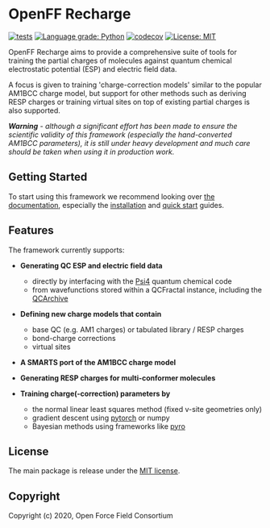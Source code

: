 # OpenFF Recharge

[![tests](https://github.com/openforcefield/openff-recharge/actions/workflows/ci.yaml/badge.svg?branch=main)](https://github.com/openforcefield/openff-recharge/actions/workflows/ci.yaml)
[![Language grade: Python](https://img.shields.io/lgtm/grade/python/g/openforcefield/openff-recharge.svg?logo=lgtm&logoWidth=18)](https://lgtm.com/projects/g/openforcefield/openff-recharge/context:python)
[![codecov](https://codecov.io/gh/openforcefield/openff-recharge/branch/main/graph/badge.svg)](https://codecov.io/gh/openforcefield/openff-recharge/branch/main)
[![License: MIT](https://img.shields.io/badge/License-MIT-yellow.svg)](https://opensource.org/licenses/MIT)

OpenFF Recharge aims to provide a comprehensive suite of tools for training the partial charges of molecules against
quantum chemical electrostatic potential (ESP) and electric field data.

A focus is given to training 'charge-correction models' similar to the popular AM1BCC charge model, but support for
other methods such as deriving RESP charges or training virtual sites on top of existing partial charges is also
supported.

***Warning** - although a significant effort has been made to ensure the scientific validity of this framework
(especially the hand-converted AM1BCC parameters), it is still under heavy development and much care should be taken
when using it in production work.*

## Getting Started

To start using this framework we recommend looking over [the documentation](https://openff-recharge.readthedocs.io/en/latest/index.html),
especially the [installation](https://openff-recharge.readthedocs.io/en/latest/getting-started/installation.html) and
[quick start](https://openff-recharge.readthedocs.io/en/latest/getting-started/quick-start.html) guides.

## Features

The framework currently supports:

* **Generating QC ESP and electric field data**
  * directly by interfacing with the [Psi4](https://psicode.org/) quantum chemical code
  * from wavefunctions stored within a QCFractal instance, including the [QCArchive](https://qcarchive.molssi.org/)

* **Defining new charge models that contain**
  * base QC (e.g. AM1 charges) or tabulated library / RESP charges
  * bond-charge corrections
  * virtual sites

* **A SMARTS port of the AM1BCC charge model**

* **Generating RESP charges for multi-conformer molecules**

* **Training charge(-correction) parameters by**
  * the normal linear least squares method (fixed v-site geometries only)
  * gradient descent using [pytorch](https://pytorch.org/) or numpy
  * Bayesian methods using frameworks like [pyro](https://pyro.ai/)

## License

The main package is release under the [MIT license](LICENSE).

## Copyright

Copyright (c) 2020, Open Force Field Consortium
